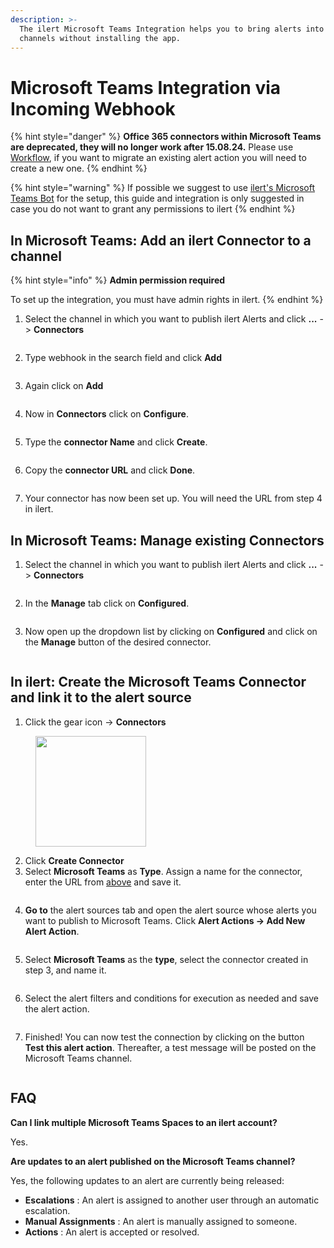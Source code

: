 ```yaml
---
description: >-
  The ilert Microsoft Teams Integration helps you to bring alerts into your
  channels without installing the app.
---
```


# Microsoft Teams Integration via Incoming Webhook

{% hint style="danger" %}
**Office 365 connectors within Microsoft Teams are deprecated, they will no longer work after 15.08.24.** Please use [Workflow](workflows.md), if you want to migrate an existing alert action you will need to create a new one.
{% endhint %}

{% hint style="warning" %}
If possible we suggest to use [ilert's Microsoft Teams Bot](./) for the setup, this guide and integration is only suggested in case you do not want to grant any permissions to ilert
{% endhint %}

## In Microsoft Teams: Add an ilert Connector to a channel <a href="#add-to-channel" id="add-to-channel"></a>

{% hint style="info" %}
**Admin permission required**

To set up the integration, you must have admin rights in ilert.
{% endhint %}

1. Select the channel in which you want to publish ilert Alerts and click **...** -> **Connectors**

<figure><img src="../../../.gitbook/assets/1 (1) (1) (1) (1) (1) (1) (1) (1) (1) (1) (1) (1) (1).png" alt=""><figcaption></figcaption></figure>

2. Type webhook in the search field and click **Add**

<figure><img src="../../../.gitbook/assets/2 (1) (1) (1) (1) (1) (1) (1) (1) (1) (1) (1) (1).png" alt=""><figcaption></figcaption></figure>

3. Again click on **Add**

<figure><img src="../../../.gitbook/assets/3 (1) (1) (1) (1) (1) (1) (1) (1) (1) (1).png" alt=""><figcaption></figcaption></figure>

4. Now in **Connectors** click on **Configure**.

<figure><img src="../../../.gitbook/assets/4 (1) (1) (1) (1) (1) (1) (1) (1).png" alt=""><figcaption></figcaption></figure>

5. Type the **connector Name** and click **Create**.

<figure><img src="../../../.gitbook/assets/5 (1) (1) (1) (1) (1) (1).png" alt=""><figcaption></figcaption></figure>

6. Copy the **connector URL** and click **Done**.

<figure><img src="../../../.gitbook/assets/Screenshot 2023-08-14 at 12.20.09.png" alt=""><figcaption></figcaption></figure>

7. Your connector has now been set up. You will need the URL from step 4 in ilert.

## In Microsoft Teams: Manage existing Connectors <a href="#create-alarm-source" id="create-alarm-source"></a>

1. Select the channel in which you want to publish ilert Alerts and click **...** -> **Connectors**

<figure><img src="../../../.gitbook/assets/1 (1) (1) (1) (1) (1) (1) (1) (1) (1) (1) (1) (1) (1).png" alt=""><figcaption></figcaption></figure>

2. In the **Manage** tab click on **Configured**.

<figure><img src="../../../.gitbook/assets/7 (1) (1) (1) (1) (1).png" alt=""><figcaption></figcaption></figure>

3. Now open up the dropdown list by clicking on **Configured** and click on the **Manage** button of the desired connector.

<figure><img src="../../../.gitbook/assets/8 (1) (1) (1) (1).png" alt=""><figcaption></figcaption></figure>

## In ilert: Create the Microsoft Teams Connector and link it to the alert source <a href="#create-alarm-source" id="create-alarm-source"></a>

1. Click the gear icon → **Connectors**

<div data-full-width="false"><figure><img src="../../../.gitbook/assets/9 (1) (1) (1).png" alt="" width="177"><figcaption></figcaption></figure></div>

2. Click **Create Connector**
3. Select **Microsoft Teams** as **Type**. Assign a name for the connector, enter the URL from [above](incoming-webhook.md#add-to-channel) and save it.

<figure><img src="../../../.gitbook/assets/10 (1).png" alt=""><figcaption></figcaption></figure>

4. **Go to** the alert sources tab and open the alert source whose alerts you want to publish to Microsoft Teams. Click **Alert Actions → Add New Alert Action**.

<figure><img src="../../../.gitbook/assets/11.png" alt=""><figcaption></figcaption></figure>

5. Select **Microsoft Teams** as the **type**, select the connector created in step 3, and name it.

<figure><img src="../../../.gitbook/assets/12.png" alt=""><figcaption></figcaption></figure>

6. Select the alert filters and conditions for execution as needed and save the alert action.

<figure><img src="../../../.gitbook/assets/13.png" alt=""><figcaption></figcaption></figure>

7. Finished! You can now test the connection by clicking on the button **Test this alert action**. Thereafter, a test message will be posted on the Microsoft Teams channel.

<figure><img src="../../../.gitbook/assets/14.png" alt=""><figcaption></figcaption></figure>

## FAQ <a href="#faq" id="faq"></a>

**Can I link multiple Microsoft Teams Spaces to an ilert account?**

Yes.

**Are updates to an alert published on the Microsoft Teams channel?**

Yes, the following updates to an alert are currently being released:

* **Escalations** : An alert is assigned to another user through an automatic escalation.
* **Manual Assignments** : An alert is manually assigned to someone.
* **Actions** : An alert is accepted or resolved.
